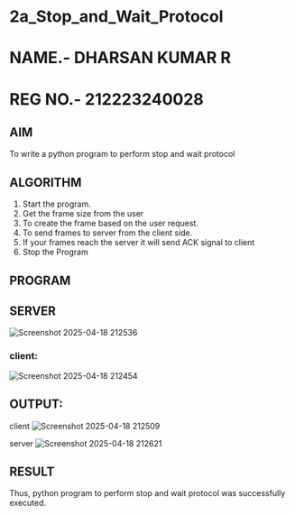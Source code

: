 # 2a_Stop_and_Wait_Protocol
# NAME.- DHARSAN KUMAR R
# REG NO.- 212223240028

## AIM 

To write a python program to perform stop and wait protocol

## ALGORITHM

1. Start the program.
2. Get the frame size from the user
3. To create the frame based on the user request.
4. To send frames to server from the client side.
5. If your frames reach the server it will send ACK signal to client
6. Stop the Program
   
## PROGRAM

## SERVER

![Screenshot 2025-04-18 212536](https://github.com/user-attachments/assets/7e533f52-2f52-47e7-b39d-e26f9b13e452)

### client:

![Screenshot 2025-04-18 212454](https://github.com/user-attachments/assets/f53d7718-2a92-4285-9b5a-2d2fac511bb7)


## OUTPUT:

client
![Screenshot 2025-04-18 212509](https://github.com/user-attachments/assets/1518358e-5f3b-436e-97ed-69d05937b630)

server
![Screenshot 2025-04-18 212621](https://github.com/user-attachments/assets/e215517c-8b52-4bfc-98ab-0af9f6adffb1)

## RESULT
Thus, python program to perform stop and wait protocol was successfully executed.
